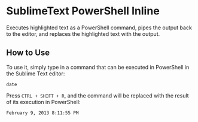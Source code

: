 SublimeText PowerShell Inline
=============================

Executes highlighted text as a PowerShell command, pipes the output back to the editor, and replaces the highlighted text with the output.

How to Use
----------

To use it, simply type in a command that can be executed in PowerShell in the Sublime Text editor:

	date

Press ``CTRL + SHIFT + R``, and the command will be replaced with the result of its execution in PowerShell:

	February 9, 2013 8:11:55 PM
